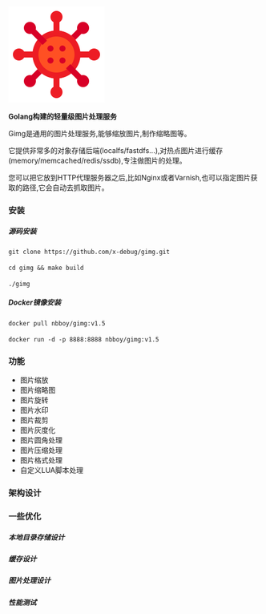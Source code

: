 ![Gimg](./resources/logo-192x192.png)

**Golang构建的轻量级图片处理服务**

Gimg是通用的图片处理服务,能够缩放图片,制作缩略图等。

它提供非常多的对象存储后端(localfs/fastdfs...),对热点图片进行缓存(memory/memcached/redis/ssdb),专注做图片的处理。

您可以把它放到HTTP代理服务器之后,比如Nginx或者Varnish,也可以指定图片获取的路径,它会自动去抓取图片。

### 安装
##### 源码安装
```shell
git clone https://github.com/x-debug/gimg.git

cd gimg && make build

./gimg
```

##### Docker镜像安装
```shell
docker pull nbboy/gimg:v1.5

docker run -d -p 8888:8888 nbboy/gimg:v1.5
```

### 功能
- 图片缩放
- 图片缩略图
- 图片旋转
- 图片水印
- 图片裁剪
- 图片灰度化
- 图片圆角处理
- 图片压缩处理
- 图片格式处理
- 自定义LUA脚本处理

### 架构设计

### 一些优化

##### 本地目录存储设计

##### 缓存设计

##### 图片处理设计

##### 性能测试
